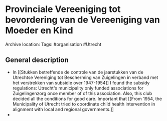 # Provinciale Vereeniging tot bevordering van de Vereeniging van Moeder en Kind
Archive location:
Tags: #organisation #Utrecht 


## General description
- In [[Stukken betreffende de controle van de jaarstukken van de Utrechtse Vereniging tot Bescherming van Zuigelingen in verband met het verstrekken van subsidie over 1947-1954]] I found the subsidy regulations: Utrecht's municipality only funded associations for Zuigelingenzorg once member of of this association. Also, this club decided all the conditions for good care. Important that [[From 1954, the Municipality of Utrecht tried to coordinate child health intervention in alignment with local and regional governments.]]
- 